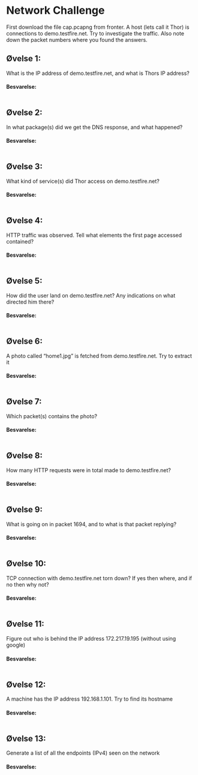 # Network Challenge
First download the file cap.pcapng from fronter.
A host (lets call it Thor) is connections to demo.testfire.net. Try to investigate the traffic.
Also note down the packet numbers where you found the answers.

## Øvelse 1:  
What is the IP address of demo.testfire.net, and what is Thors IP address?

#### Besvarelse:

```shell

```

## Øvelse 2:  
In what package(s) did we get the DNS response, and what happened?

#### Besvarelse:

```shell
```

## Øvelse 3:  
What kind of service(s) did Thor access on demo.testfire.net?

#### Besvarelse:

```shell
```

## Øvelse 4:  
HTTP traffic was observed. Tell what elements the first page accessed contained?

#### Besvarelse:

```shell
```

## Øvelse 5:  
How did the user land on demo.testfire.net? Any indications on what directed him there?

#### Besvarelse:

```shell
```

## Øvelse 6:  
A photo called “home1.jpg” is fetched from demo.testfire.net. Try to extract it

#### Besvarelse:

```shell
```

## Øvelse 7:  
Which packet(s) contains the photo?

#### Besvarelse:

```shell
```

## Øvelse 8:  
How many HTTP requests were in total made to demo.testfire.net?

#### Besvarelse:

```shell
```

## Øvelse 9:  
What is going on in packet 1694, and to what is that packet replying?

#### Besvarelse:

```shell
```

## Øvelse 10:  
TCP connection with demo.testfire.net torn down? If yes then where, and if no then why not?

#### Besvarelse:

```shell
```

## Øvelse 11:  
Figure out who is behind the IP address 172.217.19.195 (without using google)

#### Besvarelse:

```shell
```

## Øvelse 12:  
A machine has the IP address 192.168.1.101. Try to find its hostname

#### Besvarelse:

```shell
```

## Øvelse 13:  
Generate a list of all the endpoints (IPv4) seen on the network

#### Besvarelse:

```shell
```
